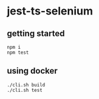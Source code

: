 # jest-ts-selenium

## getting started

```
npm i
npm test
```

## using docker

```
./cli.sh build
./cli.sh test
```
